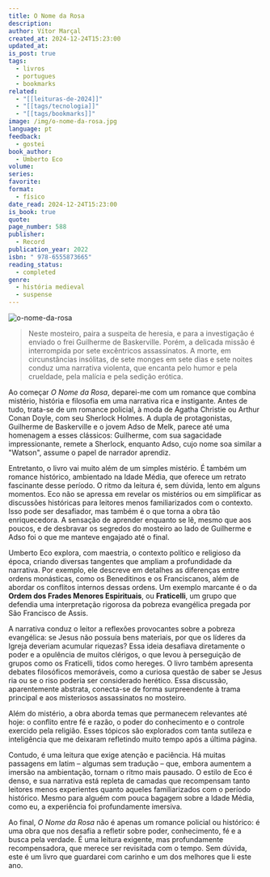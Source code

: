 ```yaml
---
title: O Nome da Rosa
description: 
author: Vítor Marçal
created_at: 2024-12-24T15:23:00
updated_at: 
is_post: true
tags:
  - livros
  - portugues
  - bookmarks
related:
  - "[[leituras-de-2024]]"
  - "[[tags/tecnologia]]"
  - "[[tags/bookmarks]]"
image: /img/o-nome-da-rosa.jpg
language: pt
feedback:
  - gostei
book_author:
  - Umberto Eco
volume: 
series: 
favorite: 
format:
  - físico
date_read: 2024-12-24T15:23:00
is_book: true
quote: 
page_number: 588
publisher:
  - Record
publication_year: 2022
isbn: " 978-6555873665"
reading_status:
  - completed
genre:
  - história medieval
  - suspense
---
```



![o-nome-da-rosa](img/o-nome-da-rosa.jpg)

> Neste mosteiro, paira a suspeita de heresia, e para a investigação é enviado o frei Guilherme de Baskerville. Porém, a delicada missão é interrompida por sete excêntricos assassinatos. A morte, em circunstâncias insólitas, de sete monges em sete dias e sete noites conduz uma narrativa violenta, que encanta pelo humor e pela crueldade, pela malícia e pela sedição erótica.

Ao começar _O Nome da Rosa_, deparei-me com um romance que combina mistério, história e filosofia em uma narrativa rica e instigante. Antes de tudo, trata-se de um romance policial, à moda de Agatha Christie ou Arthur Conan Doyle, com seu Sherlock Holmes. A dupla de protagonistas, Guilherme de Baskerville e o jovem Adso de Melk, parece até uma homenagem a esses clássicos: Guilherme, com sua sagacidade impressionante, remete a Sherlock, enquanto Adso, cujo nome soa similar a "Watson", assume o papel de narrador aprendiz.

Entretanto, o livro vai muito além de um simples mistério. É também um romance histórico, ambientado na Idade Média, que oferece um retrato fascinante desse período. O ritmo da leitura é, sem dúvida, lento em alguns momentos. Eco não se apressa em revelar os mistérios ou em simplificar as discussões históricas para leitores menos familiarizados com o contexto. Isso pode ser desafiador, mas também é o que torna a obra tão enriquecedora. A sensação de aprender enquanto se lê, mesmo que aos poucos, e de desbravar os segredos do mosteiro ao lado de Guilherme e Adso foi o que me manteve engajado até o final.

Umberto Eco explora, com maestria, o contexto político e religioso da época, criando diversas tangentes que ampliam a profundidade da narrativa. Por exemplo, ele descreve em detalhes as diferenças entre ordens monásticas, como os Beneditinos e os Franciscanos, além de abordar os conflitos internos dessas ordens. Um exemplo marcante é o da **Ordem dos Frades Menores Espirituais**, ou **Fraticelli**, um grupo que defendia uma interpretação rigorosa da pobreza evangélica pregada por São Francisco de Assis.

A narrativa conduz o leitor a reflexões provocantes sobre a pobreza evangélica: se Jesus não possuía bens materiais, por que os líderes da Igreja deveriam acumular riquezas? Essa ideia desafiava diretamente o poder e a opulência de muitos clérigos, o que levou à perseguição de grupos como os Fraticelli, tidos como hereges. O livro também apresenta debates filosóficos memoráveis, como a curiosa questão de saber se Jesus ria ou se o riso poderia ser considerado herético. Essa discussão, aparentemente abstrata, conecta-se de forma surpreendente à trama principal e aos misteriosos assassinatos no mosteiro.

Além do mistério, a obra aborda temas que permanecem relevantes até hoje: o conflito entre fé e razão, o poder do conhecimento e o controle exercido pela religião. Esses tópicos são explorados com tanta sutileza e inteligência que me deixaram refletindo muito tempo após a última página.

Contudo, é uma leitura que exige atenção e paciência. Há muitas passagens em latim – algumas sem tradução – que, embora aumentem a imersão na ambientação, tornam o ritmo mais pausado. O estilo de Eco é denso, e sua narrativa está repleta de camadas que recompensam tanto leitores menos experientes quanto aqueles familiarizados com o período histórico. Mesmo para alguém com pouca bagagem sobre a Idade Média, como eu, a experiência foi profundamente imersiva.

Ao final, _O Nome da Rosa_ não é apenas um romance policial ou histórico: é uma obra que nos desafia a refletir sobre poder, conhecimento, fé e a busca pela verdade. É uma leitura exigente, mas profundamente recompensadora, que merece ser revisitada com o tempo. Sem dúvida, este é um livro que guardarei com carinho e um dos melhores que li este ano.
